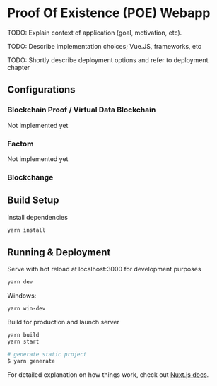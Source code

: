 # Proof Of Existence (POE) Webapp

TODO: Explain context of application (goal, motivation, etc).

TODO: Describe implementation choices; Vue.JS, frameworks, etc

TODO: Shortly describe deployment options and refer to deployment chapter

## Configurations

### Blockchain Proof / Virtual Data Blockchain

Not implemented yet

### Factom

Not implemented yet

### Blockchange

## Build Setup

Install dependencies
``` bash
yarn install
```

## Running & Deployment
Serve with hot reload at localhost:3000 for development purposes
```bash
yarn dev
```
Windows:
```bash
yarn win-dev
```

Build for production and launch server
```bash
yarn build
yarn start
```

```bash
# generate static project
$ yarn generate
```

For detailed explanation on how things work, check out [Nuxt.js docs](https://nuxtjs.org).
